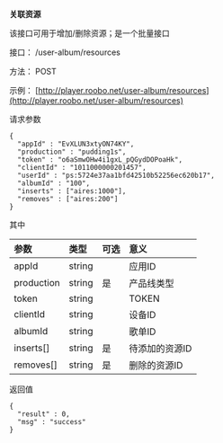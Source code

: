 **关联资源**

该接口可用于增加/删除资源；是一个批量接口

接口： /user-album/resources

方法： POST

示例： [http://player.roobo.net/user-album/resources](http://player.roobo.net/user-album/resources)

请求参数

```
{
  "appId" : "EvXLUN3xtyON74KY",
  "production" : "pudding1s",
  "token" : "o6aSmwOHw4i1gxL_pQGydDOPoaHk",
  "clientId" : "1011000000201457",
  "userId" : "ps:5724e37aa1bfd42510b52256ec620b17",
  "albumId" : "100",
  "inserts" : ["aires:1000"],
  "removes" : ["aires:200"]
}
```

其中

| 参数 | 类型 | 可选 | 意义 |
| :--- | :--- | :--- | :--- |
| appId | string |  | 应用ID |
| production | string | 是 | 产品线类型 |
| token | string |  | TOKEN |
| clientId | string |  | 设备ID |
| albumId | string |  | 歌单ID |
| inserts\[\] | string | 是 | 待添加的资源ID |
| removes\[\] | string | 是 | 删除的资源ID |



返回值

```
{
  "result" : 0,
  "msg" : "success"
}
```



